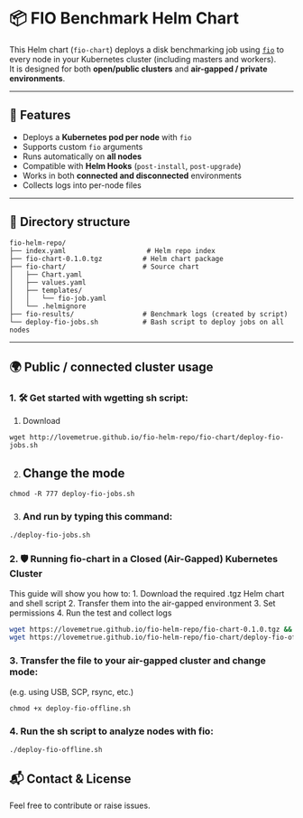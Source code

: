 # 📦 FIO Benchmark Helm Chart

This Helm chart (`fio-chart`) deploys a disk benchmarking job using [`fio`](https://github.com/axboe/fio) to every node in your Kubernetes cluster (including masters and workers).  
It is designed for both **open/public clusters** and **air-gapped / private environments**.

---

## 🚀 Features

- Deploys a **Kubernetes pod per node** with `fio`
- Supports custom `fio` arguments
- Runs automatically on **all nodes**
- Compatible with **Helm Hooks** (`post-install`, `post-upgrade`)
- Works in both **connected and disconnected** environments
- Collects logs into per-node files

---

## 📁 Directory structure
```
fio-helm-repo/
├── index.yaml                    # Helm repo index
├── fio-chart-0.1.0.tgz          # Helm chart package
├── fio-chart/                   # Source chart
│   ├── Chart.yaml
│   ├── values.yaml
│   ├── templates/
│   │   └── fio-job.yaml
│   └── .helmignore
├── fio-results/                 # Benchmark logs (created by script)
└── deploy-fio-jobs.sh           # Bash script to deploy jobs on all nodes
```

---

## 🌍 Public / connected cluster usage

### 1. 🛠️ Get started with wgetting sh script:

1. Download
```
wget http://lovemetrue.github.io/fio-helm-repo/fio-chart/deploy-fio-jobs.sh
```
2. ## Change the mode
```
chmod -R 777 deploy-fio-jobs.sh
```
3. ### And run by typing this command:

```bash
./deploy-fio-jobs.sh
```

### 2. 🛡️ Running fio-chart in a Closed (Air-Gapped) Kubernetes Cluster

This guide will show you how to:
	1.	Download the required .tgz Helm chart and shell script
	2.	Transfer them into the air-gapped environment
	3.	Set permissions
	4.	Run the test and collect logs

```bash
wget https://lovemetrue.github.io/fio-helm-repo/fio-chart-0.1.0.tgz && tar -xvf fio-chart-0.1.0.tgz
wget https://lovemetrue.github.io/fio-helm-repo/fio-chart/deploy-fio-offline.sh
```

### 3. Transfer the file to your air-gapped cluster and change mode:

(e.g. using USB, SCP, rsync, etc.)

```
chmod +x deploy-fio-offline.sh
```

### 4. Run the sh script to analyze nodes with fio:
```bash
./deploy-fio-offline.sh
```

## 📬 Contact & License

Feel free to contribute or raise issues. 
